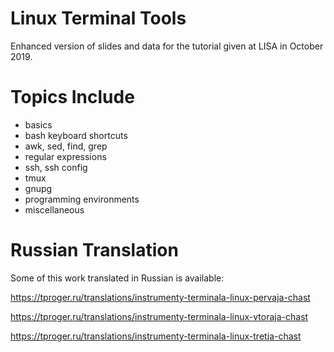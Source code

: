 # Linux Terminal Tools
Enhanced version of slides and data for the tutorial given at LISA in October 2019.

# Topics Include
 - basics
 - bash keyboard shortcuts
 - awk, sed, find, grep
 - regular expressions
 - ssh, ssh config
 - tmux
 - gnupg
 - programming environments
 - miscellaneous

# Russian Translation
Some of this work translated in Russian is available:

https://tproger.ru/translations/instrumenty-terminala-linux-pervaja-chast

https://tproger.ru/translations/instrumenty-terminala-linux-vtoraja-chast

https://tproger.ru/translations/instrumenty-terminala-linux-tretja-chast
